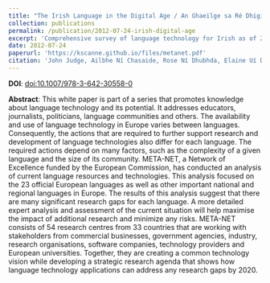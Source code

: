 ```yaml
---
title: "The Irish Language in the Digital Age / An Ghaeilge sa Ré Dhigiteach"
collection: publications
permalink: /publication/2012-07-24-irish-digital-age
excerpt: 'Comprehensive survey of language technology for Irish as of 2012.'
date: 2012-07-24
paperurl: 'https://kscanne.github.io/files/metanet.pdf'
citation: 'John Judge, Ailbhe Ní Chasaide, Rose Ní Dhubhda, Elaine Uí Dhonnchadha, and Kevin P. Scannell. <i>The Irish Language in the Digital Age / An Ghaeilge sa Ré Dhigiteach</i>. Springer, 2012.'
---
```


**DOI**: [doi:10.1007/978-3-642-30558-0](http://dx.doi.org/10.1007/978-3-642-30558-0)

**Abstract**: This white paper is part of a series that promotes knowledge about language technology and its potential. It addresses educators, journalists, politicians, language communities and others. The availability and use of language technology in Europe varies between languages. Consequently, the actions that are required to further support research and development of language technologies also differ for each language. The required actions depend on many factors, such as the complexity of a given language and the size of its community. META-NET, a Network of Excellence funded by the European Commission, has conducted an analysis of current language resources and technologies. This analysis focused on the 23 official European languages as well as other important national and regional languages in Europe. The results of this analysis suggest that there are many significant research gaps for each language. A more detailed expert analysis and assessment of the current situation will help maximise the impact of additional research and minimize any risks. META-NET consists of 54 research centres from 33 countries that are working with stakeholders from commercial businesses, government agencies, industry, research organisations, software companies, technology providers and European universities. Together, they are creating a common technology vision while developing a strategic research agenda that shows how language technology applications can address any research gaps by 2020.
